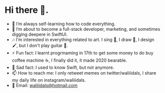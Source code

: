 # Hi there 👋.

* 🔭 I’m always self-learning how to code everything.  
* 🌱 I’m about to become a full-stack developer, marketing, and sometimes digging deepere in SwiftUI.  
* 🎶 I'm interested in everything related to art. I sing 🎤, I draw 🎨, I design 🖌, but I don't play guitar 🎸.  
* ⚡ Fun fact: I learnt progrmaming in 17th to get some money to do buy coffee machine ☕️, I finally did it, it made 2020 bearable.  
* 🙊 Sad fact: I used to know Swift, but not anymore. 
* 📫 How to reach me: I only retweet memes on twitter/waliiidals, I share my daily life on instagram/waliiidals.  
* 📧 Email: waliiidals@hotmail.com
